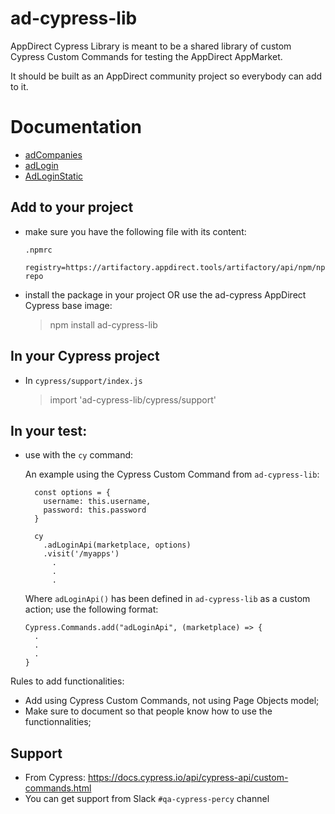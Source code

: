 # ad-cypress-lib

AppDirect Cypress Library is meant to be a shared library of custom Cypress Custom Commands for testing the AppDirect AppMarket.

It should be built as an AppDirect community project so everybody can add to it.

# Documentation
- [adCompanies](./doc/adCompanies.md)
- [adLogin](./doc/adLogin.md)
- [AdLoginStatic](./doc/AdLoginStatic.md)

## Add to your project

- make sure you have the following file with its content:

  `.npmrc`
  ```
  registry=https://artifactory.appdirect.tools/artifactory/api/npm/npm-repo
  ```

- install the package in your project OR use the ad-cypress AppDirect Cypress base image:
  > npm install ad-cypress-lib

## In your Cypress project

- In `cypress/support/index.js`
  > import 'ad-cypress-lib/cypress/support'

## In your test:
- use with the `cy` command:

  An example using the Cypress Custom Command from `ad-cypress-lib`:
  ```
    const options = {
      username: this.username,
      password: this.password
    }

    cy
      .adLoginApi(marketplace, options)
      .visit('/myapps')
        .
        .
        .
  ```
  Where `adLoginApi()` has been defined in `ad-cypress-lib` as a custom action; use the following format:
  ```
  Cypress.Commands.add("adLoginApi", (marketplace) => {
    .
    .
    .
  }
  ```

Rules to add functionalities:
- Add using Cypress Custom Commands, not using Page Objects model;
- Make sure to document so that people know how to use the functionnalities;

## Support

- From Cypress: https://docs.cypress.io/api/cypress-api/custom-commands.html
- You can get support from Slack `#qa-cypress-percy` channel
